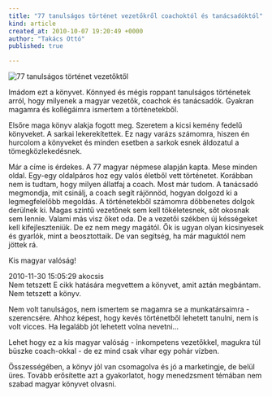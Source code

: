 ```yaml
---
title: "77 tanulságos történet vezetőkről coachoktól és tanácsadóktól"
kind: article
created_at: 2010-10-07 19:20:49 +0000
author: "Takács Ottó"
published: true

---
```

![77 tanulságos történet vezetőktől](http://assets0.moly.hu/system/covers/normal/covers_100680.jpg)

Imádom ezt a könyvet. Könnyed és mégis roppant tanulságos történetek arról, hogy milyenek a magyar vezetők, coachok és tanácsadók. Gyakran magamra és kollégáimra ismertem a történetekből.

<!--break-->

Elsőre maga könyv alakja fogott meg. Szeretem a kicsi kemény fedelű könyveket. A sarkai lekerekítettek. Ez nagy varázs számomra, hiszen én hurcolom a könyveket és minden esetben a sarkok esnek áldozatul a tömegközlekedésnek.

Már a címe is érdekes. A 77 magyar népmese alapján kapta. Mese minden oldal. Egy-egy oldalpáros hoz egy valós életből vett történetet. Korábban nem is tudtam, hogy milyen állatfaj a coach. Most már tudom. A tanácsadó megmondja, mit csinálj, a coach segít rájönnöd, hogyan dolgozd ki a legmegfelelőbb megoldás. A történetekből számomra döbbenetes dolgok derülnek ki. Magas szintű vezetőnek sem kell tökéletesnek, sőt okosnak sem lennie. Valami más visz őket oda. De a vezetői székben új késségeket kell kifejleszteniük. De ez nem megy magától. Ők is ugyan olyan kicsinyesek és gyarlók, mint a beosztottaik. De van segítség, ha már maguktól nem jöttek rá.

Kis magyar valóság!


<div class='old-comments'>
		<div class='one-old-comment'>
			<span class='comment-date'>2010-11-30 15:05:29</span>
			<span class='commenter-name'>akocsis</span>
			<div class='comment-body'>
				<span class='comment-title'>Nem tetszett</comment>
				E cikk hatására megvettem a könyvet, amit aztán megbántam. Nem tetszett a könyv.

Nem volt tanulságos, nem ismertem se magamra se a munkatársaimra - szerencsére.
Ahhoz képest, hogy kevés történetből lehetett tanulni, nem is volt vicces. Ha legalább jót lehetett volna nevetni...

Lehet hogy ez a kis magyar valóság - inkompetens vezetőkkel, magukra túl büszke coach-okkal - de ez mind csak vihar egy pohár vízben.

Összességében, a könyv jól van csomagolva és jó a marketingje, de belül üres. Tovább erősítette azt a gyakorlatot, hogy menedzsment témában nem szabad magyar könyvet olvasni.
			</div>
		</div>
		</div>